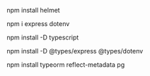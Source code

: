 npm install helmet

npm i express dotenv

npm install -D typescript

npm install -D @types/express @types/dotenv

npm install typeorm reflect-metadata pg